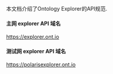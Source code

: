 

本文档介绍了Ontology Explorer的API规范.

#### 主网 explorer API 域名
https://explorer.ont.io

#### 测试网 explorer API 域名
https://polarisexplorer.ont.io
